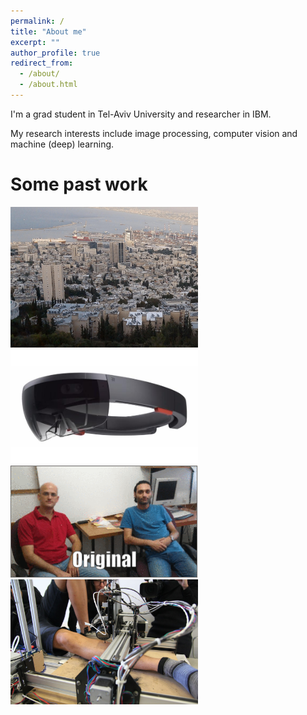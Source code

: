 ```yaml
---
permalink: /
title: "About me"
excerpt: ""
author_profile: true
redirect_from: 
  - /about/
  - /about.html
---
```


I'm a grad student in Tel-Aviv University and researcher in IBM.

My research interests include image processing, computer vision and machine (deep) learning.

Some past work
======
<p align="middle">
<p float="left">
    <img src="https://github.com/EliSchwartz/EliSchwartz.github.io/blob/master/images/deepisp.jpeg" width="300"  title= "DeepISP: learning ato generate visually appealing images from raw sensor data"/> 
  <img src="https://github.com/EliSchwartz/EliSchwartz.github.io/blob/master/images/hololens.jpg" width="300" title= "Worked on HoloLens in Microsoft. Mainly, depth cameras and gaze tracking."/>

  <br />
  <img src="https://github.com/EliSchwartz/EliSchwartz.github.io/blob/master/images/photoshop_detection.gif" width="300" title= "Detecting manipulations in images."/>
    <img src="https://github.com/EliSchwartz/EliSchwartz.github.io/blob/master/images/inka.jpeg" width="300"  title= "Co-founded and CTOed Inka-Robotics. Devloped an autonomous tattooing robot that tattooed my leg."/> 

  
</p>
</p>
